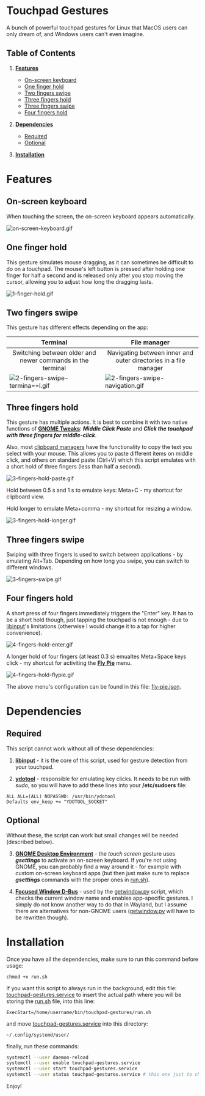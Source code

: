 # Touchpad Gestures

A bunch of powerful touchpad gestures for Linux that MacOS users can only dream of, and Windows users can't even imagine.


## Table of Contents

1. **[Features](#features)**
   - [On-screen keyboard](#on-screen-keyboard)
   - [One finger hold](#one-finger-hold)
   - [Two fingers swipe](#two-fingers-swipe)
   - [Three fingers hold](#three-fingers-hold)
   - [Three fingers swipe](#three-fingers-swipe)
   - [Four fingers hold](#four-fingers-hold)
    
2. **[Dependencies](#dependencies)**
   - [Required](#required)
   - [Optional](#optional)
     
3. **[Installation](#installation)**



# Features

## On-screen keyboard

When touching the screen, the on-screen keyboard appears automatically.

![on-screen-keyboard.gif](gif/on-screen-keyboard.gif)


## One finger hold

This gesture simulates mouse dragging, as it can sometimes be difficult to do on a touchpad. The mouse's left button is pressed after holding one finger for half a second and is released only after you stop moving the cursor, allowing you to adjust how long the dragging lasts.

![1-finger-hold.gif](gif/1-finger-hold.gif)


## Two fingers swipe

This gesture has different effects depending on the app:

| **Terminal** | **File manager** | 
| ------------------------------------------------------------ | --------------------------------------------------------------- |
| <div align="center">Switching between older and newer commands in the terminal</div> | <div align="center">Navigating between inner and outer directories in a file manager</div> |
| ![2-fingers-swipe-termina==l.gif](gif/2-fingers-swipe-terminal.gif) | ![2-fingers-swipe-navigation.gif](gif/2-fingers-swipe-navigation.gif) |


## Three fingers hold

This gesture has multiple actions. It is best to combine it with two native functions of **[GNOME Tweaks](https://gitlab.gnome.org/GNOME/gnome-tweaks)**: ***Middle Click Paste*** and ***Click the touchpad with three fingers for middle-click***.

Also, most [clipboard managers](https://github.com/SUPERCILEX/gnome-clipboard-history) have the functionality to copy the text you select with your mouse. This allows you to paste different items on middle click, and others on standard paste (Ctrl+V) which this script emulates with a short hold of three fingers (less than half a second).

![3-fingers-hold-paste.gif](gif/3-fingers-hold-paste.gif)

Hold between 0.5 s and 1 s to emulate keys: Meta+C - my shortcut for clipboard view.

Hold longer to emulate Meta+comma - my shortcut for resizing a window.

![3-fingers-hold-longer.gif](gif/3-fingers-hold-longer.gif)


## Three fingers swipe

Swiping with three fingers is used to switch between applications - by emulating Alt+Tab. Depending on how long you swipe, you can switch to different windows.

![3-fingers-swipe.gif](gif/3-fingers-swipe.gif)


## Four fingers hold

A short press of four fingers immediately triggers the "Enter" key. It has to be a short hold though, just tapping the touchpad is not enough - due to [libinput](https://wiki.archlinux.org/title/Libinput)'s limitations (otherwise I would change it to a tap for higher convenience).

![4-fingers-hold-enter.gif](gif/4-fingers-hold-enter.gif)

A longer hold of four fingers (at least 0.3 s) emualtes Meta+Space keys click - my shortcut for activiting the **[Fly Pie](https://extensions.gnome.org/extension/3433/fly-pie/)** menu.

![4-fingers-hold-flypie.gif](gif/4-fingers-hold-flypie.gif)

The above menu's configuration can be found in this file: [fly-pie.json](fly-pie.json).



# Dependencies

## Required

This script cannot work without all of these dependencies:

1. **[libinput](https://wiki.archlinux.org/title/Libinput)** - it is the core of this script, used for gesture detection from your touchpad.

2. **[ydotool](https://github.com/ReimuNotMoe/ydotool)** - responsible for emulating key clicks.
It needs to be run with *sudo*, so you will have to add these lines into your **/etc/sudoers** file:
```
ALL ALL=(ALL) NOPASSWD: /usr/bin/ydotool
Defaults env_keep += "YDOTOOL_SOCKET"
```
## Optional

Without these, the script can work but small changes will be needed (described below).

3. **[GNOME Desktop Environment](https://www.gnome.org/)** - the *touch screen* gesture uses ***gsettings*** to activate an on-screen keyboard. If you're not using GNOME, you can probably find a way around it - for example with custom on-screen keyboard apps (but then just make sure to replace ***gsettings*** commands with the proper ones in [run.sh](run.sh)).

4. **[Focused Window D-Bus](https://extensions.gnome.org/extension/5592/focused-window-d-bus/)** - used by the [getwindow.py](getwindow.py) script, which checks the current window name and enables app-specific gestures. I simply do not know another way to do that in Wayland, but I assume there are alternatives for non-GNOME users ([getwindow.py](getwindow.py) will have to be rewritten though).


# Installation

Once you have all the dependencies, make sure to run this command before usage:
```
chmod +x run.sh
```

If you want this script to always run in the background, edit this file: [touchpad-gestures.service](touchpad-gestures.service) to insert the actual path where you will be storing the [run.sh](run.sh) file, into this line:
```
ExecStart=/home/username/bin/touchpad-gestures/run.sh
```
and move [touchpad-gestures.service](touchpad-gestures.service) into this directory:
```
~/.config/systemd/user/
```
finally, run these commands:
```bash
systemctl --user daemon-reload
systemctl --user enable touchpad-gestures.service
systemctl --user start touchpad-gestures.service
systemctl --user status touchpad-gestures.service # this one just to check if it's working
```

Enjoy!
